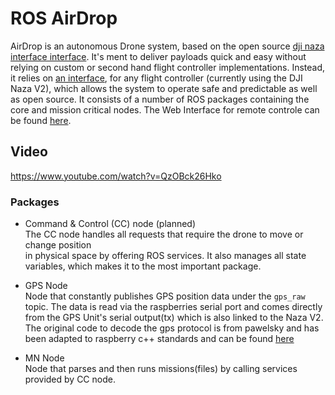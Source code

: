 # ROS AirDrop

AirDrop is an autonomous Drone system, based on the open source [dji naza interface interface](https://github.com/MrGrimod/dji_naza_interface_c-). It's ment to deliver payloads quick and easy without relying on custom or second hand flight controller implementations. Instead, it relies on [an interface](https://github.com/MrGrimod/dji_naza_interface_c-), for any flight controller (currently using the DJI Naza V2), which allows the system to operate safe and predictable as well as open source.
It consists of a number of ROS packages containing the core and mission critical nodes. The Web Interface for remote controle can be found [here](https://github.com/MrGrimod/web_airdrop).

## Video

https://www.youtube.com/watch?v=QzOBck26Hko

### Packages

- Command & Control (CC) node (planned) <br>
The CC node handles all requests that require the drone to move or change position <br> in physical space by offering ROS services. It also manages all state variables, which makes it to the most important package.

- GPS Node <br>
Node that constantly publishes GPS position data under the `gps_raw` topic. The data is read via the raspberries serial port and comes directly from the GPS Unit's serial output(tx) which is also linked to the Naza V2.
The original code to decode the gps protocol is from pawelsky and has been adapted to raspberry c++ standards and can be found [here](https://www.rcgroups.com/forums/showthread.php?1995704-DJI-NAZA-GPS-communication-protocol-NazaDecoder-Arduino-library)

- MN Node <br>
Node that parses and then runs missions(files) by calling services <br> provided by CC node.
